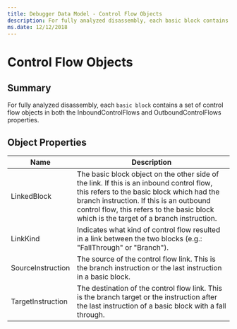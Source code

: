 ```yaml
---
title: Debugger Data Model - Control Flow Objects
description: For fully analyzed disassembly, each basic block contains a set of control flow objects.
ms.date: 12/12/2018
---
```

# Control Flow Objects 
## Summary
For fully analyzed disassembly, each `basic block` contains a set of control flow objects in both the InboundControlFlows and OutboundControlFlows properties.
## Object Properties
|Name|Description|
|--- |--- |
|LinkedBlock|The basic block object on the other side of the link. If this is an inbound control flow, this refers to the basic block which had the branch instruction. If this is an outbound control flow, this refers to the basic block which is the target of a branch instruction.|
|LinkKind|Indicates what kind of control flow resulted in a link between the two blocks (e.g.: "FallThrough" or "Branch").|
|SourceInstruction|The source of the control flow link. This is the branch instruction or the last instruction in a basic block.|
|TargetInstruction|The destination of the control flow link. This is the branch target or the instruction after the last instruction of a basic block with a fall through.|
